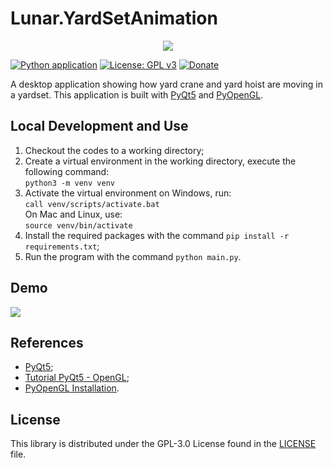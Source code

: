 # Lunar.YardSetAnimation

<div align="center">
    <img src="https://gclstorage.blob.core.windows.net/images/Lunar.YardSetAnimation-banner.png" />
</div>

[![Python application](https://github.com/goh-chunlin/Lunar.YardSetAnimation/actions/workflows/python-app.yml/badge.svg)](https://github.com/goh-chunlin/Lunar.YardSetAnimation/actions/workflows/python-app.yml)
[![License: GPL v3](https://img.shields.io/badge/License-GPLv3-blue.svg)](https://www.gnu.org/licenses/gpl-3.0)
[![Donate](https://img.shields.io/badge/$-donate-ff69b4.svg)](https://www.buymeacoffee.com/chunlin)

A desktop application showing how yard crane and yard hoist are moving in a yardset. This application is built with [PyQt5](https://build-system.fman.io/pyqt5-tutorial) and [PyOpenGL](http://pyopengl.sourceforge.net/index.html).

## Local Development and Use ##
1. Checkout the codes to a working directory;
2. Create a virtual environment in the working directory, execute the following command: \
   `python3 -m venv venv`
3. Activate the virtual environment on Windows, run: \
   `call venv/scripts/activate.bat` \
   On Mac and Linux, use: \
   `source venv/bin/activate`
4. Install the required packages with the command `pip install -r requirements.txt`;
5. Run the program with the command `python main.py`.

## Demo ##

<img src="https://gclstorage.blob.core.windows.net/images/Lunar.YardSetAnimation-screenshot3.gif" />

## References ##
- [PyQt5](https://pypi.org/project/PyQt5/);
- [Tutorial PyQt5 - OpenGL](https://www.youtube.com/watch?v=BMIHU54PsaE);
- [PyOpenGL Installation](http://pyopengl.sourceforge.net/documentation/installation.html).

## License ##

This library is distributed under the GPL-3.0 License found in the [LICENSE](./LICENSE) file.
